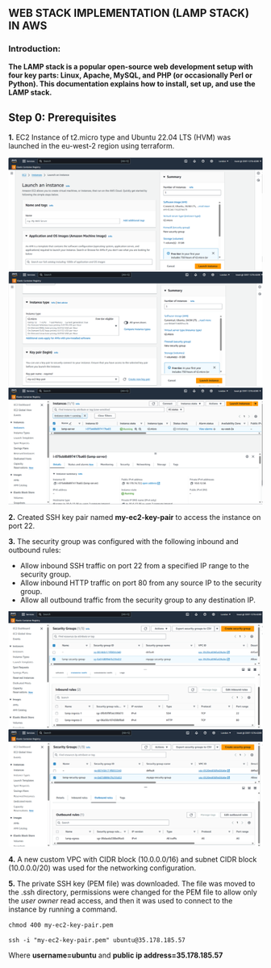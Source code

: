 ## WEB STACK IMPLEMENTATION (LAMP STACK) IN AWS

### Introduction:

__The LAMP stack is a popular open-source web development setup with four key parts: Linux, Apache, MySQL, and PHP (or occasionally Perl or Python). This documentation explains how to install, set up, and use the LAMP stack.__

## Step 0: Prerequisites

__1.__ EC2 Instance of t2.micro type and Ubuntu 22.04 LTS (HVM) was launched in the eu-west-2 region using terraform.

![Lunch Instance](./images/1-creating-ec2.png)
![Lunch Instance](./images/3-creating-ec2.png)
![Lunch Instance](./images/ec2-instance-summary-page.png)

__2.__ Created SSH key pair named __my-ec2-key-pair__ to access the instance on port 22.

__3.__ The security group was configured with the following inbound and outbound rules:

- Allow inbound SSH traffic on port 22 from a specified IP range to the security group.
- Allow inbound HTTP traffic on port 80 from any source IP to the security group.
- Allow all outbound traffic from the security group to any destination IP.

![Security Rules](./images/inbound-rule.png)
![Security Rules](./images/outbound-rule.png)

__4.__ A new custom VPC with CIDR block (10.0.0.0/16) and subnet CIDR block (10.0.0.0/20) was used for the networking configuration.

__5.__ The private SSH key (PEM file) was downloaded. The file was moved to the .ssh directory, permissions were changed for the PEM file to allow only the _user owner_ read access, and then it was used to connect to the instance by running a command.

```
chmod 400 my-ec2-key-pair.pem
```
```
ssh -i "my-ec2-key-pair.pem" ubuntu@35.178.185.57
```
Where __username=ubuntu__ and __public ip address=35.178.185.57__








